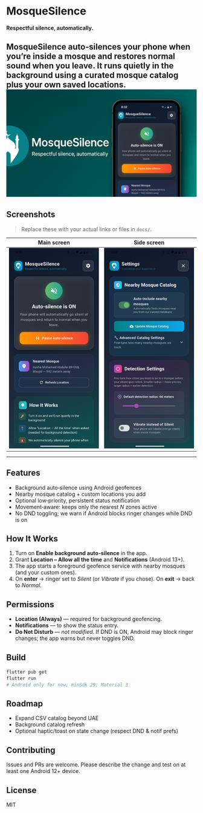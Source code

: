 

# MosqueSilence

**Respectful silence, automatically.**

MosqueSilence auto‑silences your phone when you’re inside a mosque and restores normal sound when you leave. It runs quietly in the background using a curated mosque catalog plus your own saved locations.
 ![Banner](screenshots/banner.png) 
---

## Screenshots

> Replace these with your actual links or files in `docs/`.

| Main screen | Side screen |
|---|---|
| ![Home screen](screenshots/home.png) | ![Settings screen](screenshots/settings.png) |
---

## Features

- Background auto‑silence using Android geofences
- Nearby mosque catalog + custom locations you add
- Optional low‑priority, persistent status notification
- Movement‑aware: keeps only the nearest *N* zones active
- No DND toggling; we warn if Android blocks ringer changes while DND is on

## How It Works

1. Turn on **Enable background auto‑silence** in the app.
2. Grant **Location – Allow all the time** and **Notifications** (Android 13+).
3. The app starts a foreground geofence service with nearby mosques (and your custom ones).
4. On **enter** → ringer set to *Silent* (or *Vibrate* if you chose). On **exit** → back to *Normal*.

## Permissions

- **Location (Always)** — required for background geofencing.
- **Notifications** — to show the status entry.
- **Do Not Disturb** — *not modified*. If DND is ON, Android may block ringer changes; the app warns but never toggles DND.

## Build

```bash
flutter pub get
flutter run
# Android only for now; minSdk 29; Material 3
```

## Roadmap

- Expand CSV catalog beyond UAE
- Background catalog refresh
- Optional haptic/toast on state change (respect DND & notif prefs)

## Contributing

Issues and PRs are welcome. Please describe the change and test on at least one Android 12+ device.

## License

MIT


